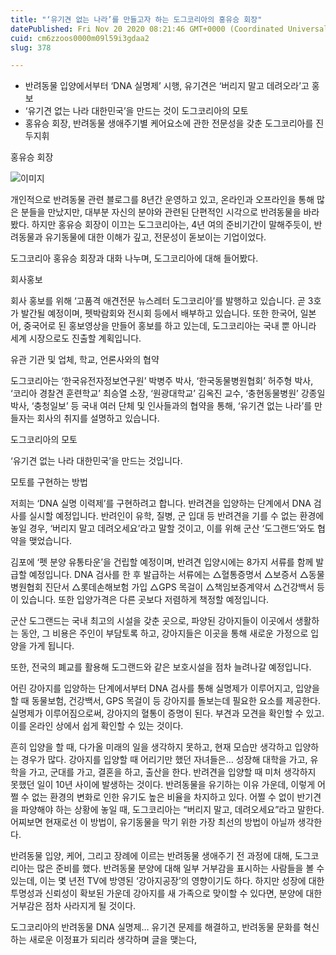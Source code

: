 ```yaml
---
title: "‘유기견 없는 나라’를 만들고자 하는 도그코리아의 홍유승 회장"
datePublished: Fri Nov 20 2020 08:21:46 GMT+0000 (Coordinated Universal Time)
cuid: cm6zzoos0000m09l59i3gdaa2
slug: 378

---
```



- 반려동물 입양에서부터 ‘DNA 실명제’ 시행, 유기견은 ‘버리지 말고 데려오라’고 홍보
- ‘유기견 없는 나라 대한민국’을 만드는 것이 도그코리아의 모토
- 홍유승 회장, 반려동물 생애주기별 케어요소에 관한 전문성을 갖춘 도그코리아를 진두지휘

홍유승 회장

![이미지](https://cdn.hashnode.com/res/hashnode/image/upload/v1739248556809/57cba2c3-cff0-46ee-8f65-a98b7f03d9ab.jpeg)

개인적으로 반려동물 관련 블로그를 8년간 운영하고 있고, 온라인과 오프라인을 통해 많은 분들을 만났지만, 대부분 자신의 분야와 관련된 단편적인 시각으로 반려동물을 바라봤다. 하지만 홍유승 회장이 이끄는 도그코리아는, 4년 여의 준비기간이 말해주듯이, 반려동물과 유기동물에 대한 이해가 깊고, 전문성이 돋보이는 기업이었다.

도그코리아 홍유승 회장과 대화 나누며, 도그코리아에 대해 들어봤다.

회사홍보

회사 홍보를 위해 ‘고품격 애견전문 뉴스레터 도그코리아’를 발행하고 있습니다. 곧 3호가 발간될 예정이며, 펫박람회와 전시회 등에서 배부하고 있습니다. 또한 한국어, 일본어, 중국어로 된 홍보영상을 만들어 홍보를 하고 있는데, 도그코리아는 국내 뿐 아니라 세계 시장으로도 진출할 계획입니다.

유관 기관 및 업체, 학교, 언론사와의 협약

도그코리아는 ‘한국유전자정보연구원’ 박병주 박사, ‘한국동물병원협회’ 허주형 박사, ‘코리아 경찰견 훈련학교’ 최승열 소장, ‘원광대학교’ 김옥진 교수, ‘충현동물병원’ 강종일 박사, ‘충청일보’ 등 국내 여러 단체 및 인사들과의 협약을 통해, ‘유기견 없는 나라’를 만들자는 회사의 취지를 설명하고 있습니다.

도그코리아의 모토

‘유기견 없는 나라 대한민국’을 만드는 것입니다.

모토를 구현하는 방법

저희는 ‘DNA 실명 이력제’를 구현하려고 합니다. 반려견을 입양하는 단계에서 DNA 검사를 실시할 예정입니다. 반려인이 유학, 질병, 군 입대 등 반려견을 기를 수 없는 환경에 놓일 경우, ‘버리지 말고 데려오세요’라고 말할 것이고, 이를 위해 군산 ‘도그랜드’와도 협약을 맺었습니다.

김포에 ‘펫 분양 유통타운’을 건립할 예정이며, 반려견 입양시에는 8가지 서류를 함께 발급할 예정입니다. DNA 검사를 한 후 발급하는 서류에는 △혈통증명서 △보증서 △동물병원협회 진단서 △롯데손해보험 가입 △GPS 목걸이 △책임보증계약서 △건강백서 등이 있습니다. 또한 입양가격은 다른 곳보다 저렴하게 책정할 예정입니다.

군산 도그랜드는 국내 최고의 시설을 갖춘 곳으로, 파양된 강아지들이 이곳에서 생활하는 동안, 그 비용은 주인이 부담토록 하고, 강아지들은 이곳을 통해 새로운 가정으로 입양을 가게 됩니다.

또한, 전국의 폐교를 활용해 도그랜드와 같은 보호시설을 점차 늘려나갈 예정입니다.

어린 강아지를 입양하는 단계에서부터 DNA 검사를 통해 실명제가 이루어지고, 입양을 할 때 동물보험, 건강백서, GPS 목걸이 등 강아지를 돌보는데 필요한 요소를 제공한다. 실명제가 이루어짐으로써, 강아지의 혈통이 증명이 된다. 부견과 모견을 확인할 수 있고. 이를 온라인 상에서 쉽게 확인할 수 있는 것이다.

흔히 입양을 할 때, 다가올 미래의 일을 생각하지 못하고, 현재 모습만 생각하고 입양하는 경우가 많다. 강아지를 입양할 때 어리기만 했던 자녀들은… 성장해 대학을 가고, 유학을 가고, 군대를 가고, 결혼을 하고, 출산을 한다. 반려견을 입양할 때 미처 생각하지 못했던 일이 10년 사이에 발생하는 것이다. 반려동물을 유기하는 이유 가운데, 이렇게 어쩔 수 없는 환경의 변화로 인한 유기도 높은 비율을 차지하고 있다. 어쩔 수 없이 반기견을 파양해야 하는 상황에 놓일 때, 도그코리아는 “버리지 말고, 데려오세요”라고 말한다. 어찌보면 현재로선 이 방법이, 유기동물을 막기 위한 가장 최선의 방법이 아닐까 생각한다.

반려동물 입양, 케어, 그리고 장례에 이르는 반려동물 생애주기 전 과정에 대해, 도그코리아는 많은 준비를 했다. 반려동물 분양에 대해 일부 거부감을 표시하는 사람들을 볼 수 있는데, 이는 몇 년전 TV에 방영된 ‘강아지공장’의 영향이기도 하다. 하지만 성장에 대한 투명성과 신뢰성이 확보된 가운데 강아지를 새 가족으로 맞이할 수 있다면, 분양에 대한 거부감은 점차 사라지게 될 것이다.

도그코리아의 반려동물 DNA 실명제… 유기견 문제를 해결하고, 반려동물 문화를 혁신하는 새로운 이정표가 되리라 생각하며 글을 맺는다,